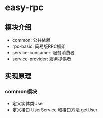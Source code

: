 # easy-rpc

## 模块介绍

- common: 公共依赖
- rpc-basic: 简易版RPC框架
- service-consumer: 服务消费者
- service-provider: 服务提供者

## 实现原理

### common模块

- 定义实体类User
- 定义接口 UserService 和接口方法 getUser
